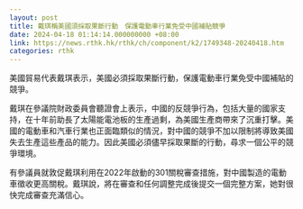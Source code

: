 ```yaml
---
layout: post
title: 戴琪稱美國須採取果斷行動　保護電動車行業免受中國補貼競爭
date: 2024-04-18 01:14:14.000000000 +08:00
link: https://news.rthk.hk/rthk/ch/component/k2/1749348-20240418.htm
categories: rthk
---
```


美國貿易代表戴琪表示，美國必須採取果斷行動，保護電動車行業免受中國補貼的競爭。

戴琪在參議院財政委員會聽證會上表示，中國的反競爭行為，包括大量的國家支持，在十年前助長了太陽能電池板的生產過剩，為美國生產商帶來了沉重打擊。美國的電動車和汽車行業也正面臨類似的情況，對中國的競爭不加以限制將導致美國失去生產這些產品的能力。因此美國必須儘早採取果斷的行動，尋求一個公平的競爭環境。

有參議員就敦促戴琪利用在2022年啟動的301關稅審查措施，對中國製造的電動車徵收更高關稅。戴琪說，將在審查和任何調整完成後提交一個完整方案，她對很快完成審查充滿信心。
